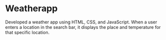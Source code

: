 # Weatherapp

Developed a weather app using HTML, CSS, and JavaScript. When a user enters a location in the search bar, it displays the place and temperature for that specific location.
